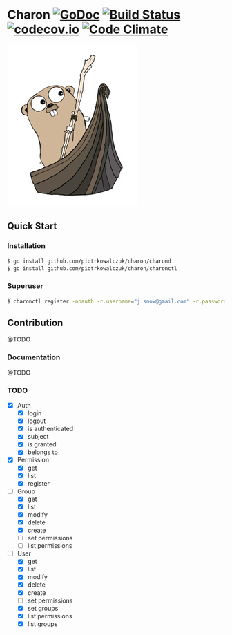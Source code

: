 Charon [![GoDoc](https://godoc.org/github.com/piotrkowalczuk/charon?status.svg)](http://godoc.org/github.com/piotrkowalczuk/charon)&nbsp;[![Build Status](https://travis-ci.org/piotrkowalczuk/charon.svg?branch=master)](https://travis-ci.org/piotrkowalczuk/charon)&nbsp;[![codecov.io](https://codecov.io/github/piotrkowalczuk/charon/coverage.svg?branch=master)](https://codecov.io/github/piotrkowalczuk/charon?branch=master)&nbsp;[![Code Climate](https://codeclimate.com/github/piotrkowalczuk/charon/badges/gpa.svg)](https://codeclimate.com/github/piotrkowalczuk/charon)
=============

<img src="/data/logo/charon.png?raw=true" width="300">

## Quick Start

### Installation

```bash
$ go install github.com/piotrkowalczuk/charon/charond
$ go install github.com/piotrkowalczuk/charon/charonctl
```

### Superuser

```bash
$ charonctl register -noauth -r.username="j.snow@gmail.com" -r.password=123 -r.firstname=John -r.lastname=Snow
```

## Contribution

@TODO

### Documentation

@TODO

### TODO
- [x] Auth
    - [x] login
    - [x] logout
    - [x] is authenticated
    - [x] subject
    - [x] is granted
    - [x] belongs to
- [x] Permission
	- [x] get
    - [x] list
    - [x] register
- [ ] Group
    - [x] get
    - [x] list
    - [x] modify
    - [x] delete
    - [x] create
    - [ ] set permissions
    - [ ] list permissions
- [ ] User
    - [x] get
    - [x] list
    - [x] modify
    - [x] delete
    - [x] create
    - [ ] set permissions
    - [x] set groups
    - [x] list permissions
    - [x] list groups
